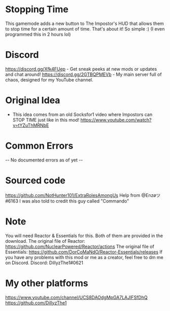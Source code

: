 # Stopping Time
This gamemode adds a new button to The Impostor's HUD that allows them to stop time for a certain amount of time.
That's about it! So simple :)
(I even programmed this in 2 hours lol)

# Discord
https://discord.gg/Xfk4FUep - Get sneak peeks at new mods or updates and chat around!
https://discord.gg/2GTBQPMEVb - My main server full of chaos, designed for my YouTube channel.

# Original Idea
- This idea comes from an old Socksfor1 video where Impostors can STOP TIME just like in this mod!
https://www.youtube.com/watch?v=tYZuThMRNbE

# Common Errors
-- No documented errors as of yet --

# Sourced code
https://github.com/NotHunter101/ExtraRolesAmongUs
Help from @Enzøツ#6163
 I was also told to credit this guy called "Commando"

# Note
You will need Reactor & Essentials for this. Both of them are provided in the download.
The original file of Reactor: https://github.com/NuclearPowered/Reactor/actions
The original file of Essentials: https://github.com/DorCoMaNdO/Reactor-Essentials/releases
If you have any problems with this mod or me as a creator, feel free to dm me on Discord.
Discord: DillyzThe1#0621

# My other platforms
https://www.youtube.com/channel/UCS8DAOdgMpGA7LAJlFSfDhQ
https://github.com/DillyzThe1

